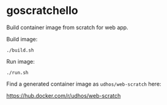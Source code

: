 # goscratchello

Build container image from scratch for web app.

Build image:

    ./build.sh

Run image:

    ./run.sh

Find a generated container image as `udhos/web-scratch` here:

https://hub.docker.com/r/udhos/web-scratch
